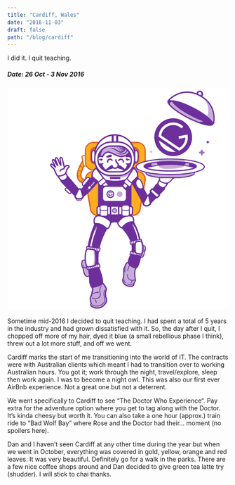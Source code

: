 ```yaml
---
title: "Cardiff, Wales"
date: "2016-11-03"
draft: false
path: "/blog/cardiff"
---
```


I did it. I quit teaching.

<h5>Date: 26 Oct - 3 Nov 2016</h5>

![Gatsbo Astroboi Pic](../images/gatsby-astronaut.png)

<p>
  Sometime mid-2016 I decided to quit teaching. I had spent a total of 5 years in the industry and had grown dissatisfied with it. So, the day after I quit, I chopped off more of my hair, dyed it blue (a small rebellious phase I think), threw out a lot more stuff, and off we went.
</p>

<p>
  Cardiff marks the start of me transitioning into the world of IT. The contracts were with Australian clients which meant I had to transition over to working Australian hours. You got it; work through the night, travel/explore, sleep then work again. I was to become a night owl. This was also our first ever AirBnb experience. Not a great one but not a deterrent.
</p>

<p>
  We went specifically to Cardiff to see “The Doctor Who Experience“. Pay extra for the adventure option where you get to tag along with the Doctor. It’s kinda cheesy but worth it. You can also take a one hour (approx.) train ride to “Bad Wolf Bay” where Rose and the Doctor had their… moment (no spoilers here).
</p>

<p>
  Dan and I haven’t seen Cardiff at any other time during the year but when we went in October, everything was covered in gold, yellow, orange and red leaves. It was very beautiful. Definitely go for a walk in the parks. There are a few nice coffee shops around and Dan decided to give green tea latte try (shudder). I will stick to chai thanks.
</p>

<br>
